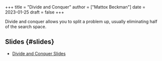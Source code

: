 +++
title = "Divide and Conquer"
author = ["Mattox Beckman"]
date = 2023-01-25
draft = false
+++

Divide and conquer allows you to split a problem up, usually eliminating half of the search space.


## Slides {#slides}

-   [Divide and Conquer Slides](/slides/divide-and-conquer.pdf)
